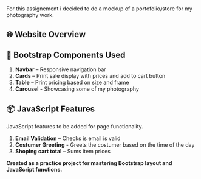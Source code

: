 # 

For this assignement i decided to do a mockup of a portofolio/store for my photography work.

## 🌐 Website Overview




## 🎨 Bootstrap Components Used
1. **Navbar** – Responsive navigation bar
2. **Cards** – Print sale display with prices and add to cart button
3. **Table** – Print pricing based on size and frame
4. **Carousel** - Showcasing some of my photography

## 📦 JavaScript Features

JavaScript features to be added for page functionality.

1. **Email Validation** – Checks is email is valid
2. **Costumer Greeting** - Greets the costumer based on the time of the day
3. **Shoping cart total** – Sums item prices



**Created as a practice project for mastering Bootstrap layout and JavaScript functions.**
